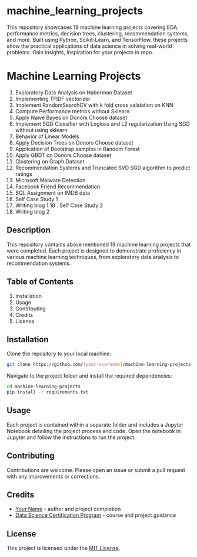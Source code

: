 # machine_learning_projects
This repository showcases 19 machine learning projects covering EDA, performance metrics, decision trees, clustering, recommendation systems, and more. Built using Python, Scikit-Learn, and TensorFlow, these projects show the practical applications of data science in solving real-world problems. Gain insights, Inspiration for your projects in repo.


# Machine Learning Projects

1. Exploratory Data Analysis on Haberman Dataset
2. Implementing TFIDF vectorizer
3.  Implement RandomSearchCV with k fold cross validation on KNN
4. Compute Performance metrics without Sklearn
5. Apply Naive Bayes on Donors Choose dataset
6. Implement SGD Classifier with Logloss and L2 regularization Using SGD without using sklearn
7. Behavior of Linear Models
8. Apply Decision Trees on Donors Choose dataset
9. Application of Bootstrap samples in Random Forest
10. Apply GBDT on Donors Choose dataset
11. Clustering on Graph Dataset
12. Recommendation Systems and Truncated SVD SGD algorithm to predict ratings
13. Microsoft Malware Detection
14. Facebook Friend Recommendation
15. SQL Assignment on IMDB data
16. Self Case Study 1
17. Writing blog 1
18 . Self Case Study 2
19. Writing blog 2

## Description

This repository contains above mentioned 19 machine learning projects that were completed. Each project is designed to demonstrate proficiency in various machine learning techniques, from exploratory data analysis to recommendation systems.

## Table of Contents

1. Installation
2. Usage
3. Contributing
4. Credits
5. License

## Installation

Clone the repository to your local machine:

```sh
git clone https://github.com/[your-username]/machine-learning-projects.git
```

Navigate to the project folder and install the required dependencies:

```sh
cd machine-learning-projects
pip install -r requirements.txt
```

## Usage

Each project is contained within a separate folder and includes a Jupyter Notebook detailing the project process and code. Open the notebook in Jupyter and follow the instructions to run the project.

## Contributing

Contributions are welcome. Please open an issue or submit a pull request with any improvements or corrections.

## Credits

- [Your Name](https://github.com/[your-username]) - author and project completion
- [Data Science Certification Program](https://example.com) - course and project guidance

## License

This project is licensed under the [MIT License](https://opensource.org/licenses/MIT).
